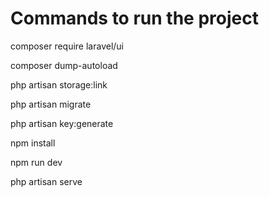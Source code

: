 <h1> Commands to run the project </h1>

<p>composer require laravel/ui</p>
<p>composer dump-autoload</p>
<p>php artisan storage:link</p>
<p>php artisan migrate</p>
<p> php artisan key:generate </p>
<p>npm install</p>
<p>npm run dev</p>
<p>php artisan serve</p>
